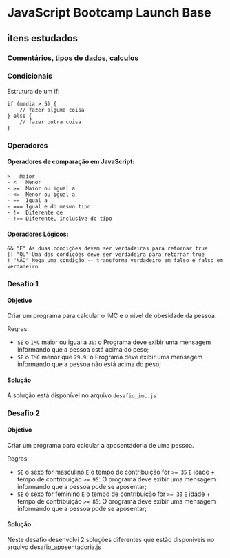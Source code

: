 # JavaScript Bootcamp Launch Base

## itens estudados   
### Comentários, tipos de dados, calculos   

   
### Condicionais   
Estrutura de um if:   

```
if (media > 5) {
    // fazer alguma coisa
} else {
    // fazer outra coisa
}
```

### Operadores   
#### Operadores de comparação em JavaScript:   
```
>   Maior   
- <   Menor   
- >=  Maior ou igual a   
- <=  Menor ou igual a   
- ==  Igual a    
- === Igual e do mesmo tipo   
- !=  Diferente de    
- !== Diferente, inclusive do tipo
```
   
#### Operadores Lógicos:   
```
&& "E" As duas condições devem ser verdadeiras para retornar true   
|| "OU" Uma das condições deve ser verdadeira para retornar true   
! "NÃO" Nega uma condição -- transforma verdadeiro em falso e falso em verdadeiro   
```
### Desafio 1   

#### Objetivo
Criar um programa para calcular o IMC e o nivel de obesidade da pessoa.   
   
Regras:
- `SE` o `IMC` maior ou igual a `30`: o Programa deve exibir uma mensagem informando que a pessoa está acima do peso;
- `SE` o `IMC` menor que `29.9`: o Programa deve exibir uma mensagem informando que a pessoa não está acima do peso;

#### Solução 
A solução está disponível no arquivo `desafio_imc.js`   
      
### Desafio 2   

#### Objetivo
Criar um programa para calcular a aposentadoria de uma pessoa.   
   
Regras:
- `SE` o sexo for masculino `E` o tempo de contribuição for `>= 35` `E` idade + tempo de contribuição `>= 95`: O programa deve exibir uma mensagem informando que a pessoa pode se aposentar;
- `SE` o sexo for feminino `E` o tempo de contribuição for `>= 30` `E` idade + tempo de contribuição `>= 85`: O programa deve exibir uma mensagem informando que a pessoa pode se aposentar;

#### Solução 
Neste desafio desenvolvi 2 soluções diferentes que estão disponíveis no arquivo desafio_aposentadoria.js